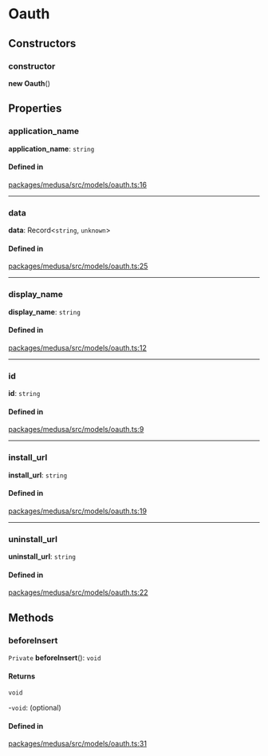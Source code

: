 # Oauth

## Constructors

### constructor

**new Oauth**()

## Properties

### application\_name

 **application\_name**: `string`

#### Defined in

[packages/medusa/src/models/oauth.ts:16](https://github.com/medusajs/medusa/blob/3d9f5ae63/packages/medusa/src/models/oauth.ts#L16)

___

### data

 **data**: Record<`string`, `unknown`\>

#### Defined in

[packages/medusa/src/models/oauth.ts:25](https://github.com/medusajs/medusa/blob/3d9f5ae63/packages/medusa/src/models/oauth.ts#L25)

___

### display\_name

 **display\_name**: `string`

#### Defined in

[packages/medusa/src/models/oauth.ts:12](https://github.com/medusajs/medusa/blob/3d9f5ae63/packages/medusa/src/models/oauth.ts#L12)

___

### id

 **id**: `string`

#### Defined in

[packages/medusa/src/models/oauth.ts:9](https://github.com/medusajs/medusa/blob/3d9f5ae63/packages/medusa/src/models/oauth.ts#L9)

___

### install\_url

 **install\_url**: `string`

#### Defined in

[packages/medusa/src/models/oauth.ts:19](https://github.com/medusajs/medusa/blob/3d9f5ae63/packages/medusa/src/models/oauth.ts#L19)

___

### uninstall\_url

 **uninstall\_url**: `string`

#### Defined in

[packages/medusa/src/models/oauth.ts:22](https://github.com/medusajs/medusa/blob/3d9f5ae63/packages/medusa/src/models/oauth.ts#L22)

## Methods

### beforeInsert

`Private` **beforeInsert**(): `void`

#### Returns

`void`

-`void`: (optional) 

#### Defined in

[packages/medusa/src/models/oauth.ts:31](https://github.com/medusajs/medusa/blob/3d9f5ae63/packages/medusa/src/models/oauth.ts#L31)
